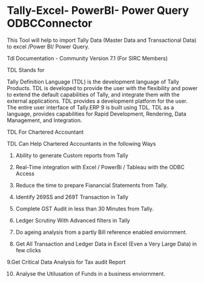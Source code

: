 # Tally-Excel- PowerBI- Power Query ODBCConnector

This Tool will help to import Tally Data (Master Data and Transactional Data) to excel /Power BI/ Power Query.


Tdl Documentation - Community Version 7.1 (For SIRC Members)

TDL Stands for


Tally Definition Language (TDL) is the development language of Tally Products. TDL is developed to provide the user with the flexibility and power to extend the default capabilities of Tally, and integrate them with the external applications. TDL provides a development platform for the user. The entire user interface of Tally.ERP 9 is built using TDL. TDL as a language, provides capabilities for Rapid Development, Rendering, Data Management, and Integration.

TDL For Chartered Accountant

TDL Can Help Chartered Accountants in the following Ways

1. Ability to generate Custom reports from Tally 

2. Real-Time integration with Excel / PowerBi / Tableau with the ODBC Access

3. Reduce the time to prepare Fianancial Statements from Tally.

4. Identify 269SS and 269T Transaction in Tally

5. Complete GST Audit in less than 30 Minutes from Tally.

6. Ledger Scrutiny With Advanced filters in Tally

7. Do ageing analysis from a partly Bill reference enabled enviornment.

8. Get All Transaction and Ledger Data in Excel (Even a Very Large Data) in few clicks

9.Get Critical Data Analysis for Tax audit Report

10. Analyse the Utilusation of Funds in a business enviornment.
